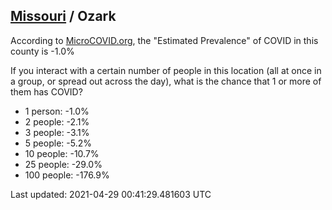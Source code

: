 
## [Missouri](/united-states/missouri) / Ozark

According to [MicroCOVID.org](http://microcovid.org),
the "Estimated Prevalence" of COVID in this county is -1.0%

If you interact with a certain number of people in this location
(all at once in a group, or spread out across the day), what is the chance that
1 or more of them has COVID?

- 1 person: -1.0%
- 2 people: -2.1%
- 3 people: -3.1%
- 5 people: -5.2%
- 10 people: -10.7%
- 25 people: -29.0%
- 100 people: -176.9%

Last updated: 2021-04-29 00:41:29.481603 UTC
